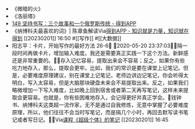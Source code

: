 - 《微暗的火》
- 《洛丽塔》
- [149 坚持书写：三个故事和一个俄罗斯传统 - 得到APP](https://www.dedao.cn/course/article?id=7NqeGmE2w4bnK4E4z7VP31lv5WZ9rj&source=search)
- 《纳博科夫最喜欢的词》| 陈章鱼解读Via[得到APP - 知识就是力量，知识就在得到](https://www.dedao.cn/audioBook/detail?id=wVYa4KyzQJLe03kJx0Ap91EX8GRgvo) [[20230201]] 16:50 #[[写作]] #[[大数据]]
- 阳志平：卡片，开始写作的最好方法 26-6🌱 🌱2020-05-20 23:37:03🌱🌱隔一段时间再做卡片，增加输入难度。我还是需要真正实践一下这个方法。新鲜感还是非常重要的。🌱🌱存入记忆容易，提取出来会不容易；反之，如果你有些吃力地存入，那么，提取会更牢。比如，我们的常识是要在课堂上记笔记。但是，必要难度原理建议，别在课堂上记笔记，老师边讲边记笔记，你会听得太明白，写入太容易，但是大脑那块硬盘未来会不易提取出来。反之，如果我们略微增加一下写入难度，比如晚上回到宿舍或者第二天再写笔记，这样未来提取会更容易。也就是，你有些困难地存入，会记得更好并真正学会。🌱钱钟书、纳博科夫这类超一流作家，无不是通过自我修炼，无意中掌握了必要难度原理，所以，他们往往不会当时写笔记，而是隔几个小时，再回去默写读书笔记或者写日记。🌱🌱Via[课程《超级个体》的笔记](https://app.yinxiang.com/shard/s63/nl/13797828/f229598f-cfd9-4575-b7db-c6605a121c24/) [[20230201]] 16:45
